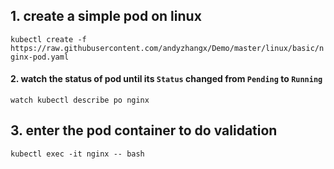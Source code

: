 ## 1. create a simple pod on linux
```kubectl create -f https://raw.githubusercontent.com/andyzhangx/Demo/master/linux/basic/nginx-pod.yaml```

#### 2. watch the status of pod until its `Status` changed from `Pending` to `Running`
```watch kubectl describe po nginx```

## 3. enter the pod container to do validation
```kubectl exec -it nginx -- bash```
